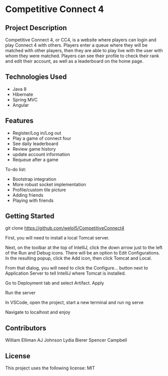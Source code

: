 # Competitive Connect 4

## Project Description

Competitive Connect 4, or CC4, is a website where players can login and play Connect 4 with others. Players enter a queue where they will be matched with other players, then they are able to play live with the user with whom they were matched. Players can see their profile to check their rank and edit their account, as well as a leaderboard on the home page.

## Technologies Used
* Java 8
* Hibernate
* Spring MVC
* Angular

## Features

* Register/Log in/Log out
* Play a game of connect four
* See daily leaderboard
* Review game history
* update account information
* Requeue after a game

To-do list:
* Bootstrap integration
* More robust socket implementation
* Profile/custom tile picture
* Adding friends
* Playing with friends

## Getting Started
git clone https://github.com/welol5/CompetitiveConnect4

First, you will need to install a local Tomcat server.

Next, on the toolbar at the top of IntelliJ, click the down arrow just to the left of the Run and Debug icons. There will be an option to Edit Configurations. In the resulting popup, click the Add icon, then click Tomcat and Local.

From that dialog, you will need to click the Configure... button next to Application Server to tell IntelliJ where Tomcat is installed.

Go to Deployment tab and select Artifact. Apply 

Run the server

In VSCode, open the project, start a new terminal and run ng serve

Navigate to localhost and enjoy

## Contributors
William Elliman
AJ Johnson
Lydia Bierer
Spencer Campbell

## License

This project uses the following license: MIT

